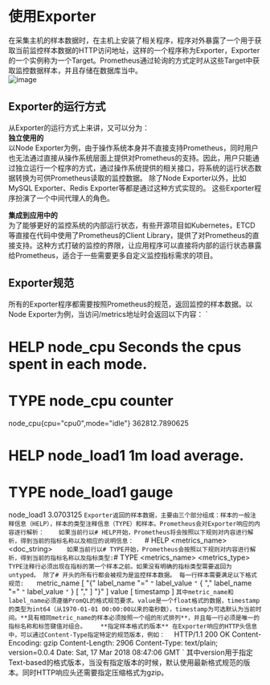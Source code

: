 # 使用Exporter #
在采集主机的样本数据时，在主机上安装了相关程序，程序对外暴露了一个用于获取当前监控样本数据的HTTP访问地址，这样的一个程序称为Exporter，Exporter的一个实例称为一个Target。Prometheus通过轮询的方式定时从这些Target中获取监控数据样本，并且存储在数据库当中。    
![image](https://user-images.githubusercontent.com/24589721/180372976-96b4d776-d3bc-4852-b3c1-ca10fd29622b.png)   
## Exporter的运行方式 ##
从Exporter的运行方式上来讲，又可以分为：   
**独立使用的**    
以Node Exporter为例，由于操作系统本身并不直接支持Prometheus，同时用户也无法通过直接从操作系统层面上提供对Prometheus的支持。因此，用户只能通过独立运行一个程序的方式，通过操作系统提供的相关接口，将系统的运行状态数据转换为可供Prometheus读取的监控数据。 除了Node Exporter以外，比如MySQL Exporter、Redis Exporter等都是通过这种方式实现的。 这些Exporter程序扮演了一个中间代理人的角色。    

**集成到应用中的**    
为了能够更好的监控系统的内部运行状态，有些开源项目如Kubernetes，ETCD等直接在代码中使用了Prometheus的Client Library，提供了对Prometheus的直接支持。这种方式打破的监控的界限，让应用程序可以直接将内部的运行状态暴露给Prometheus，适合于一些需要更多自定义监控指标需求的项目。   

## Exporter规范 ##
所有的Exporter程序都需要按照Prometheus的规范，返回监控的样本数据。以Node Exporter为例，当访问/metrics地址时会返回以下内容：
`
# HELP node_cpu Seconds the cpus spent in each mode.
# TYPE node_cpu counter
node_cpu{cpu="cpu0",mode="idle"} 362812.7890625
# HELP node_load1 1m load average.
# TYPE node_load1 gauge
node_load1 3.0703125
`
Exporter返回的样本数据，主要由三个部分组成：样本的一般注释信息（HELP），样本的类型注释信息（TYPE）和样本。Prometheus会对Exporter响应的内容逐行解析：   
如果当前行以# HELP开始，Prometheus将会按照以下规则对内容进行解析，得到当前的指标名称以及相应的说明信息：   
`# HELP <metrics_name> <doc_string>`    
如果当前行以# TYPE开始，Prometheus会按照以下规则对内容进行解析，得到当前的指标名称以及指标类型:
`# TYPE <metrics_name> <metrics_type>`   
TYPE注释行必须出现在指标的第一个样本之前。如果没有明确的指标类型需要返回为untyped。 除了# 开头的所有行都会被视为是监控样本数据。 每一行样本需要满足以下格式规范:   
`
metric_name [
  "{" label_name "=" `"` label_value `"` { "," label_name "=" `"` label_value `"` } [ "," ] "}"
] value [ timestamp ]
`
其中metric_name和label_name必须遵循PromQL的格式规范要求。value是一个float格式的数据，timestamp的类型为int64（从1970-01-01 00:00:00以来的毫秒数），timestamp为可选默认为当前时间。**具有相同metric_name的样本必须按照一个组的形式排列**，并且每一行必须是唯一的指标名称和标签键值对组合。   
**指定样本格式的版本**
在Exporter响应的HTTP头信息中，可以通过Content-Type指定特定的规范版本，例如：  
`
HTTP/1.1 200 OK
Content-Encoding: gzip
Content-Length: 2906
Content-Type: text/plain; version=0.0.4
Date: Sat, 17 Mar 2018 08:47:06 GMT
`
其中version用于指定Text-based的格式版本，当没有指定版本的时候，默认使用最新格式规范的版本。同时HTTP响应头还需要指定压缩格式为gzip。
